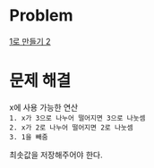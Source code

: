# Problem
[1로 만들기 2](https://www.acmicpc.net/problem/12852)
   
# 문제 해결
x에 사용 가능한 연산   
`1. x가 3으로 나누어 떨어지면 3으로 나눗셈`   
`2. x가 2로 나누어 떨어지면 2로 나눗셈`   
`3. 1을 빼줌`   
   
최솟값을 저장해주어야 한다.   